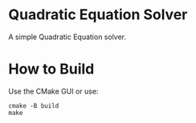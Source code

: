 # Quadratic Equation Solver
A simple Quadratic Equation solver.
# How to Build
Use the CMake GUI or use:
```
cmake -B build
make
```
